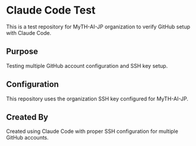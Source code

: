 # Claude Code Test

This is a test repository for MyTH-AI-JP organization to verify GitHub setup with Claude Code.

## Purpose

Testing multiple GitHub account configuration and SSH key setup.

## Configuration

This repository uses the organization SSH key configured for MyTH-AI-JP.

## Created By

Created using Claude Code with proper SSH configuration for multiple GitHub accounts.